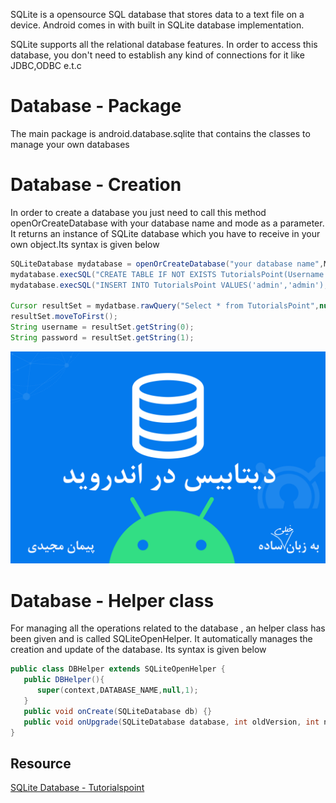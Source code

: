 

SQLite is a opensource SQL database that stores data to a text file on a device. Android comes in with built in SQLite database implementation.

SQLite supports all the relational database features. In order to access this database, you don't need to establish any kind of connections for it like JDBC,ODBC e.t.c

Database - Package
=============
The main package is android.database.sqlite that contains the classes to manage your own databases

Database - Creation
===============
In order to create a database you just need to call this method openOrCreateDatabase with your database name and mode as a parameter. It returns an instance of SQLite database which you have to receive in your own object.Its syntax is given below

```java
SQLiteDatabase mydatabase = openOrCreateDatabase("your database name",MODE_PRIVATE,null);
mydatabase.execSQL("CREATE TABLE IF NOT EXISTS TutorialsPoint(Username VARCHAR,Password VARCHAR);");
mydatabase.execSQL("INSERT INTO TutorialsPoint VALUES('admin','admin');");

Cursor resultSet = mydatbase.rawQuery("Select * from TutorialsPoint",null);
resultSet.moveToFirst();
String username = resultSet.getString(0);
String password = resultSet.getString(1);
```

![banner](shot.png)


Database - Helper class
======================
For managing all the operations related to the database , an helper class has been given and is called SQLiteOpenHelper. It automatically manages the creation and update of the database. Its syntax is given below
```java
public class DBHelper extends SQLiteOpenHelper {
   public DBHelper(){
      super(context,DATABASE_NAME,null,1);
   }
   public void onCreate(SQLiteDatabase db) {}
   public void onUpgrade(SQLiteDatabase database, int oldVersion, int newVersion) {}
}
```


## Resource
[SQLite Database - Tutorialspoint](https://www.tutorialspoint.com/android/android_sqlite_database.htm)
